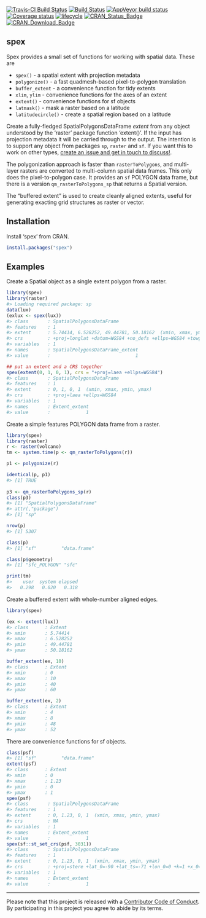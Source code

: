 
<!-- README.md is generated from README.Rmd. Please edit that file -->

<!-- badges: start -->

[![Travis-CI Build
Status](https://travis-ci.org/mdsumner/spex.svg?branch=master&env=BUILD_NAME=xenial_release&label=linux)](https://travis-ci.org/mdsumner/spex)
[![Build
Status](https://travis-ci.org/mdsumner/spex.svg?branch=master&env=BUILD_NAME=osx_release&label=osx)](https://travis-ci.org/mdsumner/spex)
[![AppVeyor build
status](https://ci.appveyor.com/api/projects/status/github/mdsumner/spex?branch=master&svg=true)](https://ci.appveyor.com/project/mdsumner/spex)
[![Coverage
status](https://codecov.io/gh/mdsumner/spex/branch/master/graph/badge.svg)](https://codecov.io/github/mdsumner/spex?branch=master)
[![lifecycle](https://img.shields.io/badge/lifecycle-stable-green.svg)](https://www.tidyverse.org/lifecycle/#stable)
[![CRAN\_Status\_Badge](http://www.r-pkg.org/badges/version/spex)](https://cran.r-project.org/package=spex)
[![CRAN\_Download\_Badge](http://cranlogs.r-pkg.org/badges/spex)](https://cran.r-project.org/package=spex)
<!-- badges: end -->

## spex

Spex provides a small set of functions for working with spatial data.
These are

  - `spex()` - a spatial extent with projection metadata
  - `polygonize()` - a fast quadmesh-based pixel-to-polygon translation
  - `buffer_extent` - a convenience function for tidy extents
  - `xlim`, `ylim` - convenience functions for the axes of an extent
  - `extent()` - convenience functions for sf objects
  - `latmask()` - mask a raster based on a latitude
  - `latitudecircle()` - create a spatial region based on a latitude

Create a fully-fledged SpatialPolygonsDataFrame *extent* from any object
understood by the ‘raster’ package function ‘extent()’. If the input has
projection metadata it will be carried through to the output. The
intention is to support any object from packages `sp`, `raster` and
`sf`. If you want this to work on other types, [create an issue and get
in touch to discuss\!](https://github.com/mdsumner/spex/issues).

The polygonization approach is faster than `rasterToPolygons`, and
multi-layer rasters are converted to multi-column spatial data frames.
This only does the pixel-to-polygon case. It provides an `sf` POLYGON
data frame, but there is a version `qm_rasterToPolygons_sp` that returns
a Spatial version.

The “buffered extent” is used to create cleanly aligned extents, useful
for generating exacting grid structures as raster or vector.

## Installation

Install ‘spex’ from CRAN.

``` r
install.packages("spex")
```

## Examples

Create a Spatial object as a single extent polygon from a raster.

``` r
library(spex)
library(raster)
#> Loading required package: sp
data(lux)
(exlux <- spex(lux))
#> class       : SpatialPolygonsDataFrame 
#> features    : 1 
#> extent      : 5.74414, 6.528252, 49.44781, 50.18162  (xmin, xmax, ymin, ymax)
#> crs         : +proj=longlat +datum=WGS84 +no_defs +ellps=WGS84 +towgs84=0,0,0 
#> variables   : 1
#> names       : SpatialPolygonsDataFrame_extent 
#> value       :                               1

## put an extent and a CRS together
spex(extent(0, 1, 0, 1), crs = "+proj=laea +ellps=WGS84")
#> class       : SpatialPolygonsDataFrame 
#> features    : 1 
#> extent      : 0, 1, 0, 1  (xmin, xmax, ymin, ymax)
#> crs         : +proj=laea +ellps=WGS84 
#> variables   : 1
#> names       : Extent_extent 
#> value       :             1
```

Create a simple features POLYGON data frame from a raster.

``` r
library(spex)
library(raster)
r <- raster(volcano)
tm <- system.time(p <- qm_rasterToPolygons(r))

p1 <- polygonize(r)

identical(p, p1)
#> [1] TRUE
 
p3 <- qm_rasterToPolygons_sp(r)
class(p3)
#> [1] "SpatialPolygonsDataFrame"
#> attr(,"package")
#> [1] "sp"

nrow(p)
#> [1] 5307

class(p)
#> [1] "sf"         "data.frame"

class(p$geometry)
#> [1] "sfc_POLYGON" "sfc"

print(tm)
#>    user  system elapsed 
#>   0.298   0.020   0.318
```

Create a buffered extent with whole-number aligned edges.

``` r
library(spex)

(ex <- extent(lux))
#> class      : Extent 
#> xmin       : 5.74414 
#> xmax       : 6.528252 
#> ymin       : 49.44781 
#> ymax       : 50.18162

buffer_extent(ex, 10)
#> class      : Extent 
#> xmin       : 0 
#> xmax       : 10 
#> ymin       : 40 
#> ymax       : 60

buffer_extent(ex, 2)
#> class      : Extent 
#> xmin       : 4 
#> xmax       : 8 
#> ymin       : 48 
#> ymax       : 52
```

There are convenience functions for sf objects.

``` r
class(psf)
#> [1] "sf"         "data.frame"
extent(psf)
#> class      : Extent 
#> xmin       : 0 
#> xmax       : 1.23 
#> ymin       : 0 
#> ymax       : 1
spex(psf)
#> class       : SpatialPolygonsDataFrame 
#> features    : 1 
#> extent      : 0, 1.23, 0, 1  (xmin, xmax, ymin, ymax)
#> crs         : NA 
#> variables   : 1
#> names       : Extent_extent 
#> value       :             1
spex(sf::st_set_crs(psf, 3031))
#> class       : SpatialPolygonsDataFrame 
#> features    : 1 
#> extent      : 0, 1.23, 0, 1  (xmin, xmax, ymin, ymax)
#> crs         : +proj=stere +lat_0=-90 +lat_ts=-71 +lon_0=0 +k=1 +x_0=0 +y_0=0 +datum=WGS84 +units=m +no_defs +ellps=WGS84 +towgs84=0,0,0 
#> variables   : 1
#> names       : Extent_extent 
#> value       :             1
```

-----

Please note that this project is released with a [Contributor Code of
Conduct](https://hypertidy.github.io/reproj/CODE_OF_CONDUCT.html). By
participating in this project you agree to abide by its terms.
